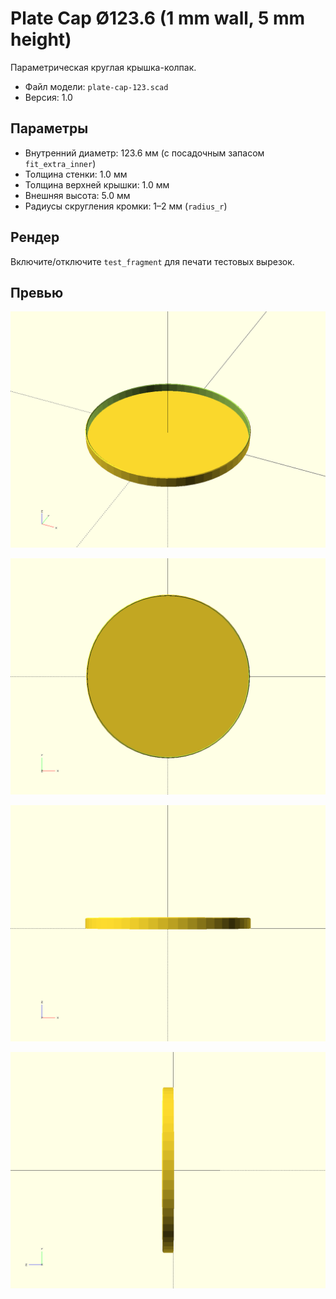 # Plate Cap Ø123.6 (1 mm wall, 5 mm height)

Параметрическая круглая крышка-колпак.

- Файл модели: `plate-cap-123.scad`
- Версия: 1.0

## Параметры
- Внутренний диаметр: 123.6 мм (с посадочным запасом `fit_extra_inner`)
- Толщина стенки: 1.0 мм
- Толщина верхней крышки: 1.0 мм
- Внешняя высота: 5.0 мм
- Радиусы скругления кромки: 1–2 мм (`radius_r`)

## Рендер
Включите/отключите `test_fragment` для печати тестовых вырезок.

## Превью

![iso](preview.iso.png)

![xy](preview.xy.png)

![xz](preview.xz.png)

![yz](preview.yz.png)
